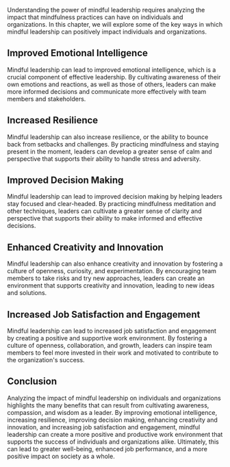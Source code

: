 
Understanding the power of mindful leadership requires analyzing the impact that mindfulness practices can have on individuals and organizations. In this chapter, we will explore some of the key ways in which mindful leadership can positively impact individuals and organizations.

Improved Emotional Intelligence
-------------------------------

Mindful leadership can lead to improved emotional intelligence, which is a crucial component of effective leadership. By cultivating awareness of their own emotions and reactions, as well as those of others, leaders can make more informed decisions and communicate more effectively with team members and stakeholders.

Increased Resilience
--------------------

Mindful leadership can also increase resilience, or the ability to bounce back from setbacks and challenges. By practicing mindfulness and staying present in the moment, leaders can develop a greater sense of calm and perspective that supports their ability to handle stress and adversity.

Improved Decision Making
------------------------

Mindful leadership can lead to improved decision making by helping leaders stay focused and clear-headed. By practicing mindfulness meditation and other techniques, leaders can cultivate a greater sense of clarity and perspective that supports their ability to make informed and effective decisions.

Enhanced Creativity and Innovation
----------------------------------

Mindful leadership can also enhance creativity and innovation by fostering a culture of openness, curiosity, and experimentation. By encouraging team members to take risks and try new approaches, leaders can create an environment that supports creativity and innovation, leading to new ideas and solutions.

Increased Job Satisfaction and Engagement
-----------------------------------------

Mindful leadership can lead to increased job satisfaction and engagement by creating a positive and supportive work environment. By fostering a culture of openness, collaboration, and growth, leaders can inspire team members to feel more invested in their work and motivated to contribute to the organization's success.

Conclusion
----------

Analyzing the impact of mindful leadership on individuals and organizations highlights the many benefits that can result from cultivating awareness, compassion, and wisdom as a leader. By improving emotional intelligence, increasing resilience, improving decision making, enhancing creativity and innovation, and increasing job satisfaction and engagement, mindful leadership can create a more positive and productive work environment that supports the success of individuals and organizations alike. Ultimately, this can lead to greater well-being, enhanced job performance, and a more positive impact on society as a whole.

